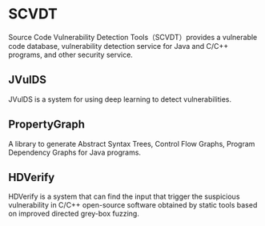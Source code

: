 # SCVDT
Source Code Vulnerability Detection Tools（SCVDT）provides a vulnerable code database, vulnerability detection service for Java and C/C++ programs, and other security service.

## JVulDS
JVulDS is a system for using deep learning to detect vulnerabilities.

## PropertyGraph
A library to generate Abstract Syntax Trees, Control Flow Graphs, Program Dependency Graphs for Java programs.

## HDVerify
HDVerify is a system that can find the input that trigger the suspicious vulnerability in C/C++ open-source software obtained by static tools based on improved directed grey-box fuzzing.